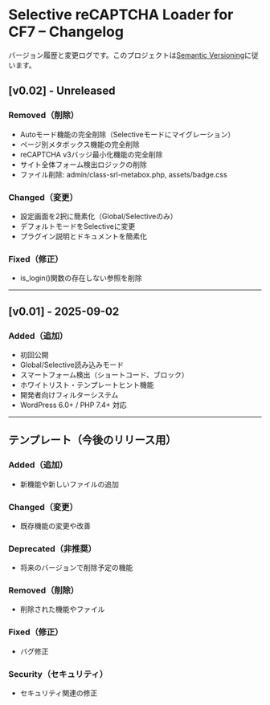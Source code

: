 # Selective reCAPTCHA Loader for CF7 – Changelog

バージョン履歴と変更ログです。このプロジェクトは[Semantic Versioning](https://semver.org/spec/v2.0.0.html)に従います。

## [v0.02] - Unreleased

### Removed（削除）
- Autoモード機能の完全削除（Selectiveモードにマイグレーション）
- ページ別メタボックス機能の完全削除
- reCAPTCHA v3バッジ最小化機能の完全削除
- サイト全体フォーム検出ロジックの削除
- ファイル削除: admin/class-srl-metabox.php, assets/badge.css

### Changed（変更）
- 設定画面を2択に簡素化（Global/Selectiveのみ）
- デフォルトモードをSelectiveに変更
- プラグイン説明とドキュメントを簡素化

### Fixed（修正）
- is_login()関数の存在しない参照を削除

---

## [v0.01] - 2025-09-02

### Added（追加）
- 初回公開
- Global/Selective読み込みモード
- スマートフォーム検出（ショートコード、ブロック）
- ホワイトリスト・テンプレートヒント機能
- 開発者向けフィルターシステム
- WordPress 6.0+ / PHP 7.4+ 対応

---

## テンプレート（今後のリリース用）

### Added（追加）
- 新機能や新しいファイルの追加

### Changed（変更）
- 既存機能の変更や改善

### Deprecated（非推奨）
- 将来のバージョンで削除予定の機能

### Removed（削除）
- 削除された機能やファイル

### Fixed（修正）
- バグ修正

### Security（セキュリティ）
- セキュリティ関連の修正